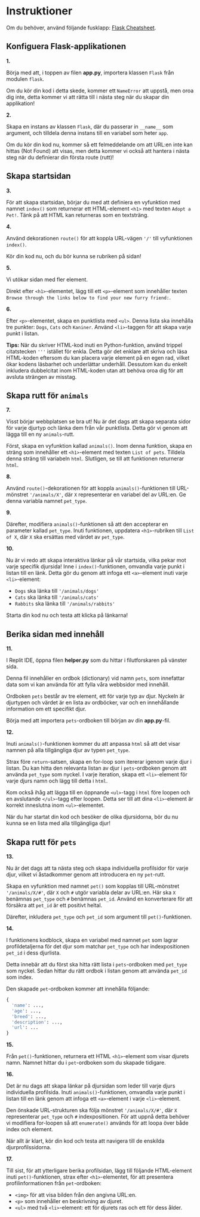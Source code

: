 # Instruktioner


Om du behöver, använd följande fusklapp: [Flask Cheatsheet](https://www.codecademy.com/learn/learn-flask/modules/introduction-to-flask/cheatsheet).


## Konfiguera Flask-applikationen

**1.**

Börja med att, i toppen av filen **app.py**, importera klassen `Flask` från modulen `flask`.

Om du kör din kod i detta skede, kommer ett `NameError` att uppstå, men oroa dig inte, detta kommer vi att rätta till i nästa steg när du skapar din applikation!

**2.**

Skapa en instans av klassen `Flask`, där du passerar in `__name__` som argument, och tilldela denna instans till en variabel som heter `app`.

Om du kör din kod nu, kommer så ett felmeddelande om att URL:en inte kan hittas (Not Found) att visas, men detta kommer vi också att hantera i nästa steg när du definierar din första route (rutt)!

## Skapa startsidan

**3.**

För att skapa startsidan, börjar du med att definiera en vyfunktion med namnet `index()` som returnerar ett HTML-element `<h1>` med texten `Adopt a Pet!`. Tänk på att HTML kan returneras som en textsträng.

**4.**

Använd dekorationen `route()` för att koppla URL-vägen `'/'` till vyfunktionen `index()`.

Kör din kod nu, och du bör kunna se rubriken på sidan!

**5.**

Vi utökar sidan med fler element.

 Direkt efter `<h1>`-elementet, lägg till ett `<p>`-element som innehåller texten `Browse through the links below to find your new furry friend:`.

**6.** 

Efter `<p>`-elementet, skapa en punktlista med `<ul>`. Denna lista ska innehålla tre punkter: `Dogs`, `Cats` och `Kaniner`. Använd `<li>`-taggen för att skapa varje punkt i listan.

**Tips:** När du skriver HTML-kod inuti en Python-funktion, använd trippel citatstecken `'''` istället för enkla. Detta gör det enklare att skriva och läsa HTML-koden eftersom du kan placera varje element på en egen rad, vilket ökar kodens läsbarhet och underlättar underhåll. Dessutom kan du enkelt inkludera dubbelcitat inom HTML-koden utan att behöva oroa dig för att avsluta strängen av misstag.

## Skapa rutt för `animals`

**7.**

Visst börjar webbplatsen se bra ut! Nu är det dags att skapa separata sidor för varje djurtyp och länka dem från vår punktlista. Detta gör vi genom att lägga till en ny `animals`-rutt.

Först, skapa en vyfunktion kallad `animals()`. Inom denna funktion, skapa en sträng som innehåller ett `<h1>`-element med texten `List of pets`. Tilldela denna sträng till variabeln `html`. Slutligen, se till att funktionen returnerar `html`.

**8.**

Använd `route()`-dekorationen för att koppla `animals()`-funktionen till URL-mönstret `'/animals/X'`, där `X` representerar en variabel del av URL:en. Ge denna variabla namnet `pet_type`.

**9.** 

Därefter, modifiera `animals()`-funktionen så att den accepterar en parameter kallad `pet_type`. Inuti funktionen, uppdatera `<h1>`-rubriken till `List of X`, där `X` ska ersättas med värdet av `pet_type`.

**10.**

Nu är vi redo att skapa interaktiva länkar på vår startsida, vilka pekar mot varje specifik djursida! Inne i `index()`-funktionen, omvandla varje punkt i listan till en länk. Detta gör du genom att infoga ett `<a>`-element inuti varje `<li>`-element:

* `Dogs` ska länka till `'/animals/dogs'`
* `Cats` ska länka till `'/animals/cats'`
* `Rabbits` ska länka till `'/animals/rabbits'`

Starta din kod nu och testa att klicka på länkarna!

## Berika sidan med innehåll

**11.**

I Replit IDE, öppna filen **helper.py** som du hittar i filutforskaren på vänster sida.

Denna fil innehåller en ordbok (dictionary) vid namn `pets`, som innefattar data som vi kan använda för att fylla våra webbsidor med innehåll.

Ordboken `pets` består av tre element, ett för varje typ av djur. Nyckeln är djurtypen och värdet är en lista av ordböcker, var och en innehållande information om ett specifikt djur.

Börja med att importera `pets`-ordboken till början av din **app.py**-fil.

**12.**

Inuti `animals()`-funktionen kommer du att anpassa `html` så att det visar namnen på alla tillgängliga djur av typen `pet_type`.

Strax före `return`-satsen, skapa en for-loop som itererar igenom varje djur i listan. Du kan hitta den relevanta listan av djur i `pets`-ordboken genom att använda `pet_type` som nyckel. I varje iteration, skapa ett `<li>`-element för varje djurs namn och lägg till detta i `html`.

Kom också ihåg att lägga till en öppnande `<ul>`-tagg i `html` före loopen och en avslutande `</ul>`-tagg efter loopen. Detta ser till att dina `<li>`-element är korrekt inneslutna inom `<ul>`-elementet.

När du har startat din kod och besöker de olika djursidorna, bör du nu kunna se en lista med alla tillgängliga djur!

## Skapa rutt för `pets`

**13.**

Nu är det dags att ta nästa steg och skapa individuella profilsidor för varje djur, vilket vi åstadkommer genom att introducera en ny `pet`-rutt.

Skapa en vyfunktion med namnet `pet()` som kopplas till URL-mönstret `'/animals/X/#'`, där `X` och `#` utgör variabla delar av URL:en. Här ska `X` benämnas `pet_type` och `#` benämnas `pet_id`. Använd en konverterare för att försäkra att `pet_id` är ett positivt heltal.

Därefter, inkludera `pet_type` och `pet_id` som argument till `pet()`-funktionen.

**14.**

I funktionens kodblock, skapa en variabel med namnet `pet` som lagrar profildetaljerna för det djur som matchar `pet_type` och har indexpositionen `pet_id` i dess djurlista.

Detta innebär att du först ska hitta rätt lista i `pets`-ordboken med `pet_type` som nyckel. Sedan hittar du rätt ordbok i listan genom att använda `pet_id` som index.

Den skapade `pet`-ordboken kommer att innehålla följande:

```python
{
  'name': ...,
  'age': ...,
  'breed': ...,
  'description': ...,
  'url': ...
}
```

**15.**

Från `pet()`-funktionen, returnera ett HTML `<h1>`-element som visar djurets namn. Namnet hittar du i `pet`-ordboken som du skapade tidigare.

**16.**

Det är nu dags att skapa länkar på djursidan som leder till varje djurs individuella profilsida. Inuti `animals()`-funktionen, omvandla varje punkt i listan till en länk genom att infoga ett `<a>`-element i varje `<li>`-element.

Den önskade URL-strukturen ska följa mönstret `'/animals/X/#'`, där `X` representerar `pet_type` och `#` indexpositionen. För att uppnå detta behöver vi modifiera for-loopen så att `enumerate()` används för att loopa över både index och element.

När allt är klart, kör din kod och testa att navigera till de enskilda djurprofilssidorna.

**17.**

Till sist, för att ytterligare berika profilsidan, lägg till följande HTML-element inuti `pet()`-funktionen, strax efter `<h1>`-elementet, för att presentera profilinformationen från `pet`-ordboken:

- `<img>` för att visa bilden från den angivna URL:en.
- `<p>` som innehåller en beskrivning av djuret.
- `<ul>` med två `<li>`-element: ett för djurets ras och ett för dess ålder.